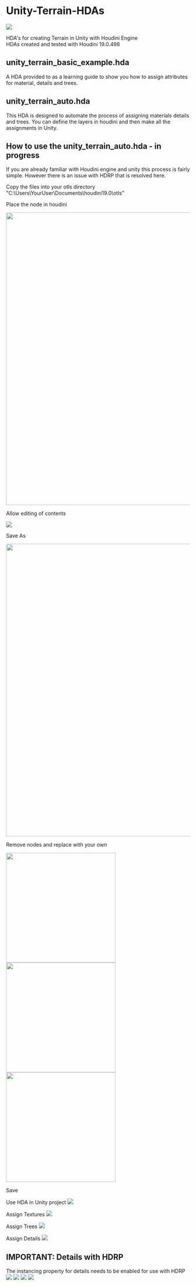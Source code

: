 # Unity-Terrain-HDAs
![](Documentation/Images/Banner.jpg)


HDA's for creating Terrain in Unity with Houdini Engine\
HDAs created and tested with Houdini 19.0.498


## unity_terrain_basic_example.hda
A HDA provided to as a learning guide to show you how to assign attributes for material, details and trees.


## unity_terrain_auto.hda
This HDA is designed to automate the process of assigning materials details and trees. You can define the layers in houdini and then make all the assignments in Unity.

## How to use the unity_terrain_auto.hda - in progress
If you are already familiar with Houdini engine and unity this process is fairly simple. However there is an issue with HDRP that is resolved here.


Copy the files into your otls directory "C:\Users\YourUser\Documents\houdini19.0\otls"

Place the node in houdini

<img src="Documentation/Images/Add_Node.jpg" align="center" width="800"/>


Allow editing of contents

<img src="Documentation/Images/Allow_Edit.jpg" align="center" />


Save As

<img src="Documentation/Images/Save_As.jpg" align="center" width="800"/>


Remove nodes and replace with your own

<img src="Documentation/Images/Remove_Nodes.jpg" align="center" width="300"/>
<img src="Documentation/Images/Nodes_Deleted.jpg" align="center" width="300"/>
<img src="Documentation/Images/Replace_Nodes.jpg" align="center" width="300"/>


Save

Use HDA in Unity project
![](Documentation/Images/HDA.jpg)

Assign Textures
![](Documentation/Images/Assign_Textures.jpg)

Assign Trees
![](Documentation/Images/Assign_Trees.jpg)


Assign Details
![](Documentation/Images/Assign_Details.jpg)

## IMPORTANT: Details with HDRP
The instancing property for details needs to be enabled for use with HDRP
![](Documentation/Images/HDRP_Support.jpg)
![](Documentation/Images/Edit_Details.jpg)
![](Documentation/Images/Instancing_Disabled.jpg)
![](Documentation/Images/Instancing_Enabled.jpg)
